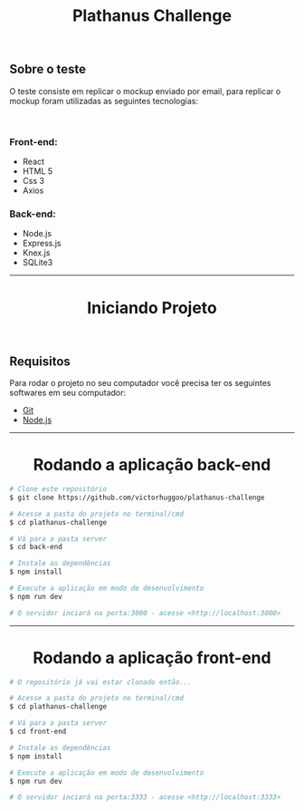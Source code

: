 <h1 align='center'>Plathanus Challenge</h1>
<br>
<h2>Sobre o teste</h2>
<p>O teste consiste em replicar o mockup enviado por email, para replicar o mockup foram utilizadas as seguintes tecnologias:</p>
<br>
<h3>Front-end:</h3>

  * React
  * HTML 5
  * Css 3
  * Axios

  <h3>Back-end:</h3>

  * Node.js
  * Express.js
  * Knex.js
  * SQLite3
<hr>
<h1 align='center'>Iniciando Projeto</h1>
<br>
<h2>Requisitos</h2>
<p>Para rodar o projeto no seu computador você precisa ter os seguintes softwares em seu computador:</p>

  * [Git](https://git-scm.com)
  * [Node.js](https://nodejs.org/en/)
<hr>

<h1 align="center">Rodando a aplicação back-end</h1>

```bash
# Clone este repositório
$ git clone https://github.com/victorhuggoo/plathanus-challenge

# Acesse a pasta do projeto no terminal/cmd
$ cd plathanus-challenge

# Vá para a pasta server
$ cd back-end

# Instale as dependências
$ npm install

# Execute a aplicação em modo de desenvolvimento
$ npm run dev

# O servidor inciará na porta:3000 - acesse <http://localhost:3000>
```
<hr>
<h1 align="center">Rodando a aplicação front-end</h1>

```bash
# O repositório já vai estar clonado então...

# Acesse a pasta do projeto no terminal/cmd
$ cd plathanus-challenge

# Vá para a pasta server
$ cd front-end

# Instale as dependências
$ npm install

# Execute a aplicação em modo de desenvolvimento
$ npm run dev

# O servidor inciará na porta:3333 - acesse <http://localhost:3333>
